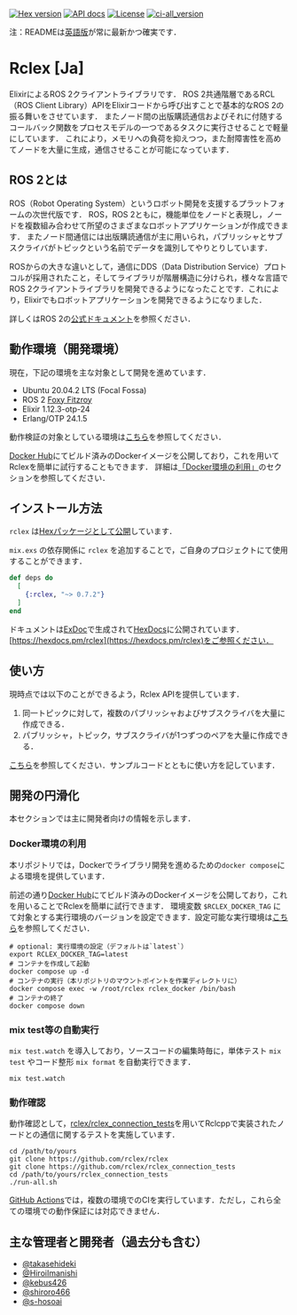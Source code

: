 [![Hex version](https://img.shields.io/hexpm/v/rclex.svg "Hex version")](https://hex.pm/packages/rclex)
[![API docs](https://img.shields.io/hexpm/v/rclex.svg?label=hexdocs "API docs")](https://hexdocs.pm/rclex/readme.html)
[![License](https://img.shields.io/hexpm/l/rclex.svg)](https://github.com/rclex/rclex/blob/main/LICENSE)
[![ci-all_version](https://github.com/rclex/rclex/actions/workflows/ci.yml/badge.svg)](https://github.com/rclex/rclex/actions/workflows/ci.yml)

注：READMEは[英語版](README.md)が常に最新かつ確実です．

# Rclex [Ja]
ElixirによるROS 2クライアントライブラリです．
ROS 2共通階層であるRCL（ROS Client Library）APIをElixirコードから呼び出すことで基本的なROS 2の振る舞いをさせています．
またノード間の出版購読通信およびそれに付随するコールバック関数をプロセスモデルの一つであるタスクに実行させることで軽量にしています．
これにより，メモリへの負荷を抑えつつ，また耐障害性を高めてノードを大量に生成，通信させることが可能になっています．

## ROS 2とは

ROS（Robot Operating System）というロボット開発を支援するプラットフォームの次世代版です．
ROS，ROS 2ともに，機能単位をノードと表現し，ノードを複数組み合わせて所望のさまざまなロボットアプリケーションが作成できます．
またノード間通信には出版購読通信が主に用いられ，パブリッシャとサブスクライバがトピックという名前でデータを識別してやりとりしています．

ROSからの大きな違いとして，通信にDDS（Data Distribution Service）プロトコルが採用されたこと，そしてライブラリが階層構造に分けられ，様々な言語でROS 2クライアントライブラリを開発できるようになったことです．これにより，Elixirでもロボットアプリケーションを開発できるようになりました．

詳しくはROS 2の[公式ドキュメント](https://index.ros.org/doc/ros2/)を参照ください．

## 動作環境（開発環境）

現在，下記の環境を主な対象として開発を進めています．

- Ubuntu 20.04.2 LTS (Focal Fossa)
- ROS 2 [Foxy Fitzroy](https://docs.ros.org/en/foxy/Releases/Release-Foxy-Fitzroy.html)
- Elixir 1.12.3-otp-24
- Erlang/OTP 24.1.5

動作検証の対象としている環境は[こちら](https://github.com/rclex/rclex_docker#available-versions-docker-tags)を参照してください．

[Docker Hub](https://hub.docker.com/r/rclex/rclex_docker)にてビルド済みのDockerイメージを公開しており，これを用いてRclexを簡単に試行することもできます．
詳細は[「Docker環境の利用」](#Docker環境の利用)のセクションを参照してください．

## インストール方法

`rclex` は[Hexパッケージとして公開](https://hex.pm/docs/publish)しています．

`mix.exs` の依存関係に `rclex` を追加することで，ご自身のプロジェクトにて使用することができます．

```elixir
def deps do
  [
    {:rclex, "~> 0.7.2"}
  ]
end
```

ドキュメントは[ExDoc](https://github.com/elixir-lang/ex_doc)で生成されて[HexDocs](https://hexdocs.pm)に公開されています．  
[https://hexdocs.pm/rclex](https://hexdocs.pm/rclex)をご参照ください．

## 使い方

現時点では以下のことができるよう，Rclex APIを提供しています．
1. 同一トピックに対して，複数のパブリッシャおよびサブスクライバを大量に作成できる．
2. パブリッシャ，トピック，サブスクライバが1つずつのペアを大量に作成できる．

[こちら](https://github.com/rclex/rclex_examples)を参照してください．サンプルコードとともに使い方を記しています．

## 開発の円滑化

本セクションでは主に開発者向けの情報を示します．

### Docker環境の利用

本リポジトリでは，Dockerでライブラリ開発を進めるための`docker compose`による環境を提供しています．

前述の通り[Docker Hub](https://hub.docker.com/r/rclex/rclex_docker)にてビルド済みのDockerイメージを公開しており，これを用いることでRclexを簡単に試行できます．
環境変数 `$RCLEX_DOCKER_TAG` にて対象とする実行環境のバージョンを設定できます．設定可能な実行環境は[こちら](https://github.com/rclex/rclex_docker#available-versions-docker-tags)を参照してください．

```
# optional: 実行環境の設定（デフォルトは`latest`）
export RCLEX_DOCKER_TAG=latest
# コンテナを作成して起動
docker compose up -d
# コンテナの実行（本リポジトリのマウントポイントを作業ディレクトリに）
docker compose exec -w /root/rclex rclex_docker /bin/bash
# コンテナの終了
docker compose down
```

### mix test等の自動実行

`mix test.watch` を導入しており，ソースコードの編集時毎に，単体テスト `mix test` やコード整形 `mix format` を自動実行できます．

```
mix test.watch
```

### 動作確認

動作確認として，[rclex/rclex_connection_tests](https://github.com/rclex/rclex_connection_tests)を用いてRclcppで実装されたノードとの通信に関するテストを実施しています．

```
cd /path/to/yours
git clone https://github.com/rclex/rclex
git clone https://github.com/rclex/rclex_connection_tests
cd /path/to/yours/rclex_connection_tests
./run-all.sh
```

[GitHub Actions](https://github.com/rclex/rclex/actions)では，複数の環境でのCIを実行しています．ただし，これら全ての環境での動作保証には対応できません．

## 主な管理者と開発者（過去分も含む）

- [@takasehideki](https://github.com/takasehideki)
- [@HiroiImanishi](https://github.com/HiroiImanishi)
- [@kebus426](https://github.com/kebus426)
- [@shiroro466](https://github.com/shiroro466)
- [@s-hosoai](https://github.com/s-hosoai)
